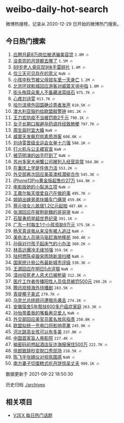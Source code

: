 # weibo-daily-hot-search

微博热搜榜，记录从 2020-12-29 日开始的微博热门搜索。

## 今日热门搜索

<!-- BEGIN -->

1. [应聘月薪8万岗位被诱骗美容贷](https://s.weibo.com/weibo?q=%23%E5%BA%94%E8%81%98%E6%9C%88%E8%96%AA8%E4%B8%87%E5%B2%97%E4%BD%8D%E8%A2%AB%E8%AF%B1%E9%AA%97%E7%BE%8E%E5%AE%B9%E8%B4%B7%23&Refer=top) `2.0M 🔥`
1. [没卖完的月饼都去哪了](https://s.weibo.com/weibo?q=%23%E6%B2%A1%E5%8D%96%E5%AE%8C%E7%9A%84%E6%9C%88%E9%A5%BC%E9%83%BD%E5%8E%BB%E5%93%AA%E4%BA%86%23&Refer=top) `1.5M 🔥`
1. [89岁老人骨灰现9块手雷碎片](https://s.weibo.com/weibo?q=%2389%E5%B2%81%E8%80%81%E4%BA%BA%E9%AA%A8%E7%81%B0%E7%8E%B09%E5%9D%97%E6%89%8B%E9%9B%B7%E7%A2%8E%E7%89%87%23&Refer=top) `1.4M 🔥`
1. [仅三天可见存在的意义](https://s.weibo.com/weibo?q=%23%E4%BB%85%E4%B8%89%E5%A4%A9%E5%8F%AF%E8%A7%81%E5%AD%98%E5%9C%A8%E7%9A%84%E6%84%8F%E4%B9%89%23&Refer=top) `NaN 🔥`
1. [小孩中秋节被父母锁车里一天身亡](https://s.weibo.com/weibo?q=%23%E5%B0%8F%E5%AD%A9%E4%B8%AD%E7%A7%8B%E8%8A%82%E8%A2%AB%E7%88%B6%E6%AF%8D%E9%94%81%E8%BD%A6%E9%87%8C%E4%B8%80%E5%A4%A9%E8%BA%AB%E4%BA%A1%23&Refer=top) `1.2M 🔥`
1. [北京环球影城回应游客对威震天竖中指](https://s.weibo.com/weibo?q=%23%E5%8C%97%E4%BA%AC%E7%8E%AF%E7%90%83%E5%BD%B1%E5%9F%8E%E5%9B%9E%E5%BA%94%E6%B8%B8%E5%AE%A2%E5%AF%B9%E5%A8%81%E9%9C%87%E5%A4%A9%E7%AB%96%E4%B8%AD%E6%8C%87%23&Refer=top) `1.0M 🔥`
1. [街头掏耳朵乘人不备藏进耳结石](https://s.weibo.com/weibo?q=%23%E8%A1%97%E5%A4%B4%E6%8E%8F%E8%80%B3%E6%9C%B5%E4%B9%98%E4%BA%BA%E4%B8%8D%E5%A4%87%E8%97%8F%E8%BF%9B%E8%80%B3%E7%BB%93%E7%9F%B3%23&Refer=top) `975.7K 🔥`
1. [心疼刘诗雯](https://s.weibo.com/weibo?q=%23%E5%BF%83%E7%96%BC%E5%88%98%E8%AF%97%E9%9B%AF%23&Refer=top) `913.7K 🔥`
1. [哈尔滨境外回国确诊患者发声](https://s.weibo.com/weibo?q=%23%E5%93%88%E5%B0%94%E6%BB%A8%E5%A2%83%E5%A4%96%E5%9B%9E%E5%9B%BD%E7%A1%AE%E8%AF%8A%E6%82%A3%E8%80%85%E5%8F%91%E5%A3%B0%23&Refer=top) `810.5K 🔥`
1. [澳大利亚毁约给欧盟敲警钟](https://s.weibo.com/weibo?q=%E6%BE%B3%E5%A4%A7%E5%88%A9%E4%BA%9A%E6%AF%81%E7%BA%A6%E7%BB%99%E6%AC%A7%E7%9B%9F%E6%95%B2%E8%AD%A6%E9%92%9F&Refer=top) `801.2K 🔥`
1. [王力宏防疫不当被罚款2千元](https://s.weibo.com/weibo?q=%E7%8E%8B%E5%8A%9B%E5%AE%8F%E9%98%B2%E7%96%AB%E4%B8%8D%E5%BD%93%E8%A2%AB%E7%BD%9A%E6%AC%BE2%E5%8D%83%E5%85%83&Refer=top) `798.1K 🔥`
1. [女子长期口服避孕药调月经致肺梗](https://s.weibo.com/weibo?q=%23%E5%A5%B3%E5%AD%90%E9%95%BF%E6%9C%9F%E5%8F%A3%E6%9C%8D%E9%81%BF%E5%AD%95%E8%8D%AF%E8%B0%83%E6%9C%88%E7%BB%8F%E8%87%B4%E8%82%BA%E6%A2%97%23&Refer=top) `797.7K 🔥`
1. [周生辰时宜大婚](https://s.weibo.com/weibo?q=%23%E5%91%A8%E7%94%9F%E8%BE%B0%E6%97%B6%E5%AE%9C%E5%A4%A7%E5%A9%9A%23&Refer=top) `NaN 🔥`
1. [威震天发飙怼低素质游客](https://s.weibo.com/weibo?q=%23%E5%A8%81%E9%9C%87%E5%A4%A9%E5%8F%91%E9%A3%99%E6%80%BC%E4%BD%8E%E7%B4%A0%E8%B4%A8%E6%B8%B8%E5%AE%A2%23&Refer=top) `608.0K 🔥`
1. [刘诗雯晋级全运会女单十六强](https://s.weibo.com/weibo?q=%23%E5%88%98%E8%AF%97%E9%9B%AF%E6%99%8B%E7%BA%A7%E5%85%A8%E8%BF%90%E4%BC%9A%E5%A5%B3%E5%8D%95%E5%8D%81%E5%85%AD%E5%BC%BA%23&Refer=top) `588.1K 🔥`
1. [打火机与公主裙官宣](https://s.weibo.com/weibo?q=%23%E6%89%93%E7%81%AB%E6%9C%BA%E4%B8%8E%E5%85%AC%E4%B8%BB%E8%A3%99%E5%AE%98%E5%AE%A3%23&Refer=top) `NaN 🔥`
1. [被范明演的凶手吓到了](https://s.weibo.com/weibo?q=%23%E8%A2%AB%E8%8C%83%E6%98%8E%E6%BC%94%E7%9A%84%E5%87%B6%E6%89%8B%E5%90%93%E5%88%B0%E4%BA%86%23&Refer=top) `NaN 🔥`
1. [苏州多家大闸蟹公司被列入经营异常](https://s.weibo.com/weibo?q=%23%E8%8B%8F%E5%B7%9E%E5%A4%9A%E5%AE%B6%E5%A4%A7%E9%97%B8%E8%9F%B9%E5%85%AC%E5%8F%B8%E8%A2%AB%E5%88%97%E5%85%A5%E7%BB%8F%E8%90%A5%E5%BC%82%E5%B8%B8%23&Refer=top) `564.8K 🔥`
1. [在重庆上学是件体力活](https://s.weibo.com/weibo?q=%23%E5%9C%A8%E9%87%8D%E5%BA%86%E4%B8%8A%E5%AD%A6%E6%98%AF%E4%BB%B6%E4%BD%93%E5%8A%9B%E6%B4%BB%23&Refer=top) `553.2K 🔥`
1. [外交部再次回应美英澳核潜艇合作](https://s.weibo.com/weibo?q=%23%E5%A4%96%E4%BA%A4%E9%83%A8%E5%86%8D%E6%AC%A1%E5%9B%9E%E5%BA%94%E7%BE%8E%E8%8B%B1%E6%BE%B3%E6%A0%B8%E6%BD%9C%E8%89%87%E5%90%88%E4%BD%9C%23&Refer=top) `545.3K 🔥`
1. [iPhone13Pro黄金版起售价27万](https://s.weibo.com/weibo?q=%23iPhone13Pro%E9%BB%84%E9%87%91%E7%89%88%E8%B5%B7%E5%94%AE%E4%BB%B727%E4%B8%87%23&Refer=top) `544.9K 🔥`
1. [电影版她的小梨涡立项](https://s.weibo.com/weibo?q=%23%E7%94%B5%E5%BD%B1%E7%89%88%E5%A5%B9%E7%9A%84%E5%B0%8F%E6%A2%A8%E6%B6%A1%E7%AB%8B%E9%A1%B9%23&Refer=top) `NaN 🔥`
1. [王嘉尔每天很爱自己在做的事](https://s.weibo.com/weibo?q=%23%E7%8E%8B%E5%98%89%E5%B0%94%E6%AF%8F%E5%A4%A9%E5%BE%88%E7%88%B1%E8%87%AA%E5%B7%B1%E5%9C%A8%E5%81%9A%E7%9A%84%E4%BA%8B%23&Refer=top) `495.7K 🔥`
1. [姐姐出嫁弟弟扶婚车门痛哭](https://s.weibo.com/weibo?q=%23%E5%A7%90%E5%A7%90%E5%87%BA%E5%AB%81%E5%BC%9F%E5%BC%9F%E6%89%B6%E5%A9%9A%E8%BD%A6%E9%97%A8%E7%97%9B%E5%93%AD%23&Refer=top) `459.8K 🔥`
1. [蔡元培女儿故居1.2亿元起拍](https://s.weibo.com/weibo?q=%23%E8%94%A1%E5%85%83%E5%9F%B9%E5%A5%B3%E5%84%BF%E6%95%85%E5%B1%851.2%E4%BA%BF%E5%85%83%E8%B5%B7%E6%8B%8D%23&Refer=top) `407.6K 🔥`
1. [张淇回应在披荆斩棘的哥哥哭](https://s.weibo.com/weibo?q=%23%E5%BC%A0%E6%B7%87%E5%9B%9E%E5%BA%94%E5%9C%A8%E6%8A%AB%E8%8D%86%E6%96%A9%E6%A3%98%E7%9A%84%E5%93%A5%E5%93%A5%E5%93%AD%23&Refer=top) `NaN 🔥`
1. [石智勇抓举超世界纪录](https://s.weibo.com/weibo?q=%23%E7%9F%B3%E6%99%BA%E5%8B%87%E6%8A%93%E4%B8%BE%E8%B6%85%E4%B8%96%E7%95%8C%E7%BA%AA%E5%BD%95%23&Refer=top) `391.1K 🔥`
1. [广东一村每生1个小孩资助9万元](https://s.weibo.com/weibo?q=%23%E5%B9%BF%E4%B8%9C%E4%B8%80%E6%9D%91%E6%AF%8F%E7%94%9F1%E4%B8%AA%E5%B0%8F%E5%AD%A9%E8%B5%84%E5%8A%A99%E4%B8%87%E5%85%83%23&Refer=top) `375.5K 🔥`
1. [杨天真说我从来没有被人追过](https://s.weibo.com/weibo?q=%23%E6%9D%A8%E5%A4%A9%E7%9C%9F%E8%AF%B4%E6%88%91%E4%BB%8E%E6%9D%A5%E6%B2%A1%E6%9C%89%E8%A2%AB%E4%BA%BA%E8%BF%BD%E8%BF%87%23&Refer=top) `NaN 🔥`
1. [美执法人员骑马驱赶海地移民](https://s.weibo.com/weibo?q=%23%E7%BE%8E%E6%89%A7%E6%B3%95%E4%BA%BA%E5%91%98%E9%AA%91%E9%A9%AC%E9%A9%B1%E8%B5%B6%E6%B5%B7%E5%9C%B0%E7%A7%BB%E6%B0%91%23&Refer=top) `360.4K 🔥`
1. [孙俪对付孩子起床气的小办法](https://s.weibo.com/weibo?q=%23%E5%AD%99%E4%BF%AA%E5%AF%B9%E4%BB%98%E5%AD%A9%E5%AD%90%E8%B5%B7%E5%BA%8A%E6%B0%94%E7%9A%84%E5%B0%8F%E5%8A%9E%E6%B3%95%23&Refer=top) `360.2K 🔥`
1. [林高远爆冷无缘16强](https://s.weibo.com/weibo?q=%23%E6%9E%97%E9%AB%98%E8%BF%9C%E7%88%86%E5%86%B7%E6%97%A0%E7%BC%9816%E5%BC%BA%23&Refer=top) `359.5K 🔥`
1. [陆柯燃陈卓璇宋雨琦新浪扫楼](https://s.weibo.com/weibo?q=%23%E9%99%86%E6%9F%AF%E7%87%83%E9%99%88%E5%8D%93%E7%92%87%E5%AE%8B%E9%9B%A8%E7%90%A6%E6%96%B0%E6%B5%AA%E6%89%AB%E6%A5%BC%23&Refer=top) `NaN 🔥`
1. [国家统计局公布最新城市评级](https://s.weibo.com/weibo?q=%23%E5%9B%BD%E5%AE%B6%E7%BB%9F%E8%AE%A1%E5%B1%80%E5%85%AC%E5%B8%83%E6%9C%80%E6%96%B0%E5%9F%8E%E5%B8%82%E8%AF%84%E7%BA%A7%23&Refer=top) `330.3K 🔥`
1. [王源回应在明日5点评狠](https://s.weibo.com/weibo?q=%23%E7%8E%8B%E6%BA%90%E5%9B%9E%E5%BA%94%E5%9C%A8%E6%98%8E%E6%97%A55%E7%82%B9%E8%AF%84%E7%8B%A0%23&Refer=top) `NaN 🔥`
1. [漳州咬死老人恶犬已被枪毙](https://s.weibo.com/weibo?q=%23%E6%BC%B3%E5%B7%9E%E5%92%AC%E6%AD%BB%E8%80%81%E4%BA%BA%E6%81%B6%E7%8A%AC%E5%B7%B2%E8%A2%AB%E6%9E%AA%E6%AF%99%23&Refer=top) `312.3K 🔥`
1. [医疗工作者传播阳性人员信息被罚500元](https://s.weibo.com/weibo?q=%23%E5%8C%BB%E7%96%97%E5%B7%A5%E4%BD%9C%E8%80%85%E4%BC%A0%E6%92%AD%E9%98%B3%E6%80%A7%E4%BA%BA%E5%91%98%E4%BF%A1%E6%81%AF%E8%A2%AB%E7%BD%9A500%E5%85%83%23&Refer=top) `290.2K 🔥`
1. [腾讯视频海外待播剧](https://s.weibo.com/weibo?q=%23%E8%85%BE%E8%AE%AF%E8%A7%86%E9%A2%91%E6%B5%B7%E5%A4%96%E5%BE%85%E6%92%AD%E5%89%A7%23&Refer=top) `283.5K 🔥`
1. [青提椰子美式](https://s.weibo.com/weibo?q=%23%E9%9D%92%E6%8F%90%E6%A4%B0%E5%AD%90%E7%BE%8E%E5%BC%8F%23&Refer=top) `279.7K 🔥`
1. [乌克兰总统顾问遭暗杀袭击](https://s.weibo.com/weibo?q=%23%E4%B9%8C%E5%85%8B%E5%85%B0%E6%80%BB%E7%BB%9F%E9%A1%BE%E9%97%AE%E9%81%AD%E6%9A%97%E6%9D%80%E8%A2%AD%E5%87%BB%23&Refer=top) `274.2K 🔥`
1. [安徽宿舍5年帮扶600多户癌症家庭](https://s.weibo.com/weibo?q=%23%E5%AE%89%E5%BE%BD%E5%AE%BF%E8%88%8D5%E5%B9%B4%E5%B8%AE%E6%89%B6600%E5%A4%9A%E6%88%B7%E7%99%8C%E7%97%87%E5%AE%B6%E5%BA%AD%23&Refer=top) `263.3K 🔥`
1. [孙怡带着我的嘴看再见爱人](https://s.weibo.com/weibo?q=%23%E5%AD%99%E6%80%A1%E5%B8%A6%E7%9D%80%E6%88%91%E7%9A%84%E5%98%B4%E7%9C%8B%E5%86%8D%E8%A7%81%E7%88%B1%E4%BA%BA%23&Refer=top) `NaN 🔥`
1. [外交部回应美官员匿名放风指责](https://s.weibo.com/weibo?q=%23%E5%A4%96%E4%BA%A4%E9%83%A8%E5%9B%9E%E5%BA%94%E7%BE%8E%E5%AE%98%E5%91%98%E5%8C%BF%E5%90%8D%E6%94%BE%E9%A3%8E%E6%8C%87%E8%B4%A3%23&Refer=top) `250.0K 🔥`
1. [欧盟拟统一充电口将影响苹果](https://s.weibo.com/weibo?q=%23%E6%AC%A7%E7%9B%9F%E6%8B%9F%E7%BB%9F%E4%B8%80%E5%85%85%E7%94%B5%E5%8F%A3%E5%B0%86%E5%BD%B1%E5%93%8D%E8%8B%B9%E6%9E%9C%23&Refer=top) `245.9K 🔥`
1. [河北跳高女孩可以有多美](https://s.weibo.com/weibo?q=%23%E6%B2%B3%E5%8C%97%E8%B7%B3%E9%AB%98%E5%A5%B3%E5%AD%A9%E5%8F%AF%E4%BB%A5%E6%9C%89%E5%A4%9A%E7%BE%8E%23&Refer=top) `237.0K 🔥`
1. [中国首家盲人电影院](https://s.weibo.com/weibo?q=%23%E4%B8%AD%E5%9B%BD%E9%A6%96%E5%AE%B6%E7%9B%B2%E4%BA%BA%E7%94%B5%E5%BD%B1%E9%99%A2%23&Refer=top) `227.4K 🔥`
1. [输密码前想起酒店反诈海报保住500万](https://s.weibo.com/weibo?q=%23%E8%BE%93%E5%AF%86%E7%A0%81%E5%89%8D%E6%83%B3%E8%B5%B7%E9%85%92%E5%BA%97%E5%8F%8D%E8%AF%88%E6%B5%B7%E6%8A%A5%E4%BF%9D%E4%BD%8F500%E4%B8%87%23&Refer=top) `222.7K 🔥`
1. [伴郎致辞秒变脱口秀现场](https://s.weibo.com/weibo?q=%23%E4%BC%B4%E9%83%8E%E8%87%B4%E8%BE%9E%E7%A7%92%E5%8F%98%E8%84%B1%E5%8F%A3%E7%A7%80%E7%8E%B0%E5%9C%BA%23&Refer=top) `218.5K 🔥`
1. [陈飞宇张婧仪对视氛围感](https://s.weibo.com/weibo?q=%23%E9%99%88%E9%A3%9E%E5%AE%87%E5%BC%A0%E5%A9%A7%E4%BB%AA%E5%AF%B9%E8%A7%86%E6%B0%9B%E5%9B%B4%E6%84%9F%23&Refer=top) `NaN 🔥`
1. [南方妻子切蛋糕式吃月饼惊呆丈夫](https://s.weibo.com/weibo?q=%23%E5%8D%97%E6%96%B9%E5%A6%BB%E5%AD%90%E5%88%87%E8%9B%8B%E7%B3%95%E5%BC%8F%E5%90%83%E6%9C%88%E9%A5%BC%E6%83%8A%E5%91%86%E4%B8%88%E5%A4%AB%23&Refer=top) `909.1K 🔥`

数据更新于 2021-09-22 18:50:30

<!-- END -->

历史归档 [./archives](./archives)

## 相关项目

- [V2EX 每日热门话题](https://github.com/boojack/v2ex-daily-hot-topic)
